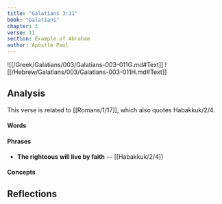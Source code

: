 ```yaml
---
title: "Galatians 3:11"
book: "Galatians"
chapter: 3
verse: 11
section: Example of Abraham
author: Apostle Paul
---
```

![[/Greek/Galatians/003/Galatians-003-011G.md#Text]]
![[/Hebrew/Galatians/003/Galatians-003-011H.md#Text]]

## Analysis

This verse is related to [[Romans/1/17]], which also quotes Habakkuk/2/4.

#### Words

#### Phrases
- **The righteous will live by faith** — [[Habakkuk/2/4]]

#### Concepts

## Reflections
